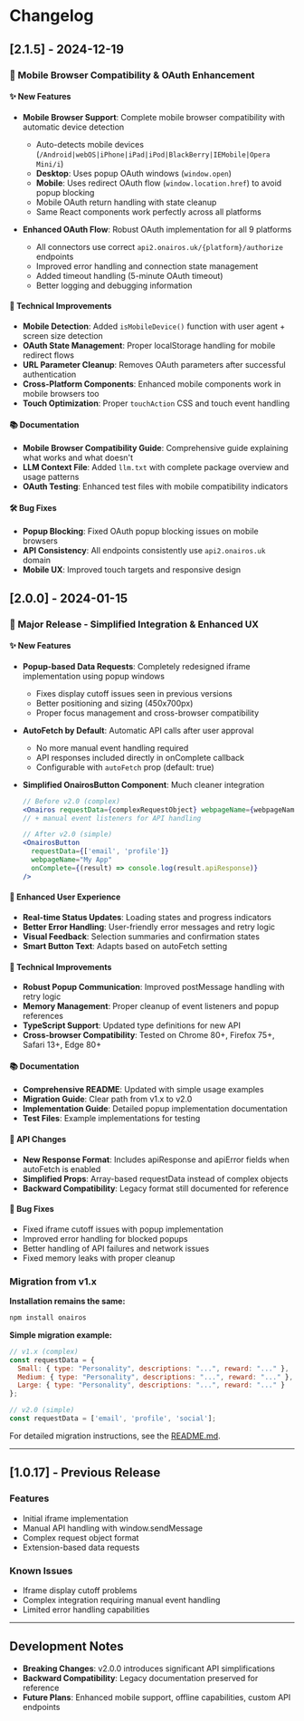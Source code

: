 # Changelog

## [2.1.5] - 2024-12-19

### 📱 Mobile Browser Compatibility & OAuth Enhancement

#### ✨ New Features
- **Mobile Browser Support**: Complete mobile browser compatibility with automatic device detection
  - Auto-detects mobile devices (`/Android|webOS|iPhone|iPad|iPod|BlackBerry|IEMobile|Opera Mini/i`)
  - **Desktop**: Uses popup OAuth windows (`window.open`)
  - **Mobile**: Uses redirect OAuth flow (`window.location.href`) to avoid popup blocking
  - Mobile OAuth return handling with state cleanup
  - Same React components work perfectly across all platforms

- **Enhanced OAuth Flow**: Robust OAuth implementation for all 9 platforms
  - All connectors use correct `api2.onairos.uk/{platform}/authorize` endpoints
  - Improved error handling and connection state management
  - Added timeout handling (5-minute OAuth timeout)
  - Better logging and debugging information

#### 🔧 Technical Improvements
- **Mobile Detection**: Added `isMobileDevice()` function with user agent + screen size detection
- **OAuth State Management**: Proper localStorage handling for mobile redirect flows
- **URL Parameter Cleanup**: Removes OAuth parameters after successful authentication
- **Cross-Platform Components**: Enhanced mobile components work in mobile browsers too
- **Touch Optimization**: Proper `touchAction` CSS and touch event handling

#### 📚 Documentation
- **Mobile Browser Compatibility Guide**: Comprehensive guide explaining what works and what doesn't
- **LLM Context File**: Added `llm.txt` with complete package overview and usage patterns
- **OAuth Testing**: Enhanced test files with mobile compatibility indicators

#### 🛠️ Bug Fixes
- **Popup Blocking**: Fixed OAuth popup blocking issues on mobile browsers
- **API Consistency**: All endpoints consistently use `api2.onairos.uk` domain
- **Mobile UX**: Improved touch targets and responsive design

## [2.0.0] - 2024-01-15

### 🚀 Major Release - Simplified Integration & Enhanced UX

#### ✨ New Features
- **Popup-based Data Requests**: Completely redesigned iframe implementation using popup windows
  - Fixes display cutoff issues seen in previous versions
  - Better positioning and sizing (450x700px)
  - Proper focus management and cross-browser compatibility

- **AutoFetch by Default**: Automatic API calls after user approval
  - No more manual event handling required
  - API responses included directly in onComplete callback
  - Configurable with `autoFetch` prop (default: true)

- **Simplified OnairosButton Component**: Much cleaner integration
  ```jsx
  // Before v2.0 (complex)
  <Onairos requestData={complexRequestObject} webpageName={webpageName} />
  // + manual event listeners for API handling
  
  // After v2.0 (simple)
  <OnairosButton
    requestData={['email', 'profile']}
    webpageName="My App"
    onComplete={(result) => console.log(result.apiResponse)}
  />
  ```

#### 🎨 Enhanced User Experience
- **Real-time Status Updates**: Loading states and progress indicators
- **Better Error Handling**: User-friendly error messages and retry logic
- **Visual Feedback**: Selection summaries and confirmation states
- **Smart Button Text**: Adapts based on autoFetch setting

#### 🔧 Technical Improvements
- **Robust Popup Communication**: Improved postMessage handling with retry logic
- **Memory Management**: Proper cleanup of event listeners and popup references
- **TypeScript Support**: Updated type definitions for new API
- **Cross-browser Compatibility**: Tested on Chrome 80+, Firefox 75+, Safari 13+, Edge 80+

#### 📚 Documentation
- **Comprehensive README**: Updated with simple usage examples
- **Migration Guide**: Clear path from v1.x to v2.0
- **Implementation Guide**: Detailed popup implementation documentation
- **Test Files**: Example implementations for testing

#### 🔄 API Changes
- **New Response Format**: Includes apiResponse and apiError fields when autoFetch is enabled
- **Simplified Props**: Array-based requestData instead of complex objects
- **Backward Compatibility**: Legacy format still documented for reference

#### 🐛 Bug Fixes
- Fixed iframe cutoff issues with popup implementation
- Improved error handling for blocked popups
- Better handling of API failures and network issues
- Fixed memory leaks with proper cleanup

### Migration from v1.x

**Installation remains the same:**
```bash
npm install onairos
```

**Simple migration example:**
```jsx
// v1.x (complex)
const requestData = {
  Small: { type: "Personality", descriptions: "...", reward: "..." },
  Medium: { type: "Personality", descriptions: "...", reward: "..." },
  Large: { type: "Personality", descriptions: "...", reward: "..." }
};

// v2.0 (simple)
const requestData = ['email', 'profile', 'social'];
```

For detailed migration instructions, see the [README.md](./README.md#migration-from-v1x).

---

## [1.0.17] - Previous Release

### Features
- Initial iframe implementation
- Manual API handling with window.sendMessage
- Complex request object format
- Extension-based data requests

### Known Issues
- Iframe display cutoff problems
- Complex integration requiring manual event handling
- Limited error handling capabilities

---

## Development Notes

- **Breaking Changes**: v2.0.0 introduces significant API simplifications
- **Backward Compatibility**: Legacy documentation preserved for reference
- **Future Plans**: Enhanced mobile support, offline capabilities, custom API endpoints 